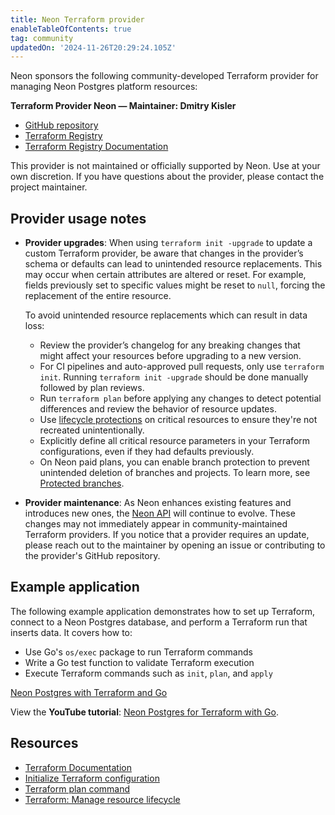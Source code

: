 ```yaml
---
title: Neon Terraform provider
enableTableOfContents: true
tag: community
updatedOn: '2024-11-26T20:29:24.105Z'
---
```


Neon sponsors the following community-developed Terraform provider for managing Neon Postgres platform resources:

**Terraform Provider Neon — Maintainer: Dmitry Kisler**

- [GitHub repository](https://github.com/kislerdm/terraform-provider-neon)
- [Terraform Registry](https://registry.terraform.io/providers/kislerdm/neon/0.6.1)
- [Terraform Registry Documentation](https://registry.terraform.io/providers/kislerdm/neon/latest/docs)

<Admonition type="note">
This provider is not maintained or officially supported by Neon. Use at your own discretion. If you have questions about the provider, please contact the project maintainer.
</Admonition>

## Provider usage notes

- **Provider upgrades**: When using `terraform init -upgrade` to update a custom Terraform provider, be aware that changes in the provider’s schema or defaults can lead to unintended resource replacements. This may occur when certain attributes are altered or reset. For example, fields previously set to specific values might be reset to `null`, forcing the replacement of the entire resource.

  To avoid unintended resource replacements which can result in data loss:

  - Review the provider’s changelog for any breaking changes that might affect your resources before upgrading to a new version.
  - For CI pipelines and auto-approved pull requests, only use `terraform init`. Running `terraform init -upgrade` should be done manually followed by plan reviews.
  - Run `terraform plan` before applying any changes to detect potential differences and review the behavior of resource updates.
  - Use [lifecycle protections](https://developer.hashicorp.com/terraform/language/meta-arguments/lifecycle#prevent_destroy) on critical resources to ensure they're not recreated unintentionally.
  - Explicitly define all critical resource parameters in your Terraform configurations, even if they had defaults previously.
  - On Neon paid plans, you can enable branch protection to prevent unintended deletion of branches and projects. To learn more, see [Protected branches](/docs/guides/protected-branches).

- **Provider maintenance**: As Neon enhances existing features and introduces new ones, the [Neon API](https://api-docs.neon.tech/reference/getting-started-with-neon-api) will continue to evolve. These changes may not immediately appear in community-maintained Terraform providers. If you notice that a provider requires an update, please reach out to the maintainer by opening an issue or contributing to the provider's GitHub repository.

## Example application

The following example application demonstrates how to set up Terraform, connect to a Neon Postgres database, and perform a Terraform run that inserts data. It covers how to:

- Use Go's `os/exec` package to run Terraform commands
- Write a Go test function to validate Terraform execution
- Execute Terraform commands such as `init`, `plan`, and `apply`

<DetailIconCards>

<a href="https://github.com/mattmajestic/go-terraform" description="Run Terraform commands and test Terraform configurations with Go" icon="github">Neon Postgres with Terraform and Go</a>

</DetailIconCards>

View the **YouTube tutorial**: [Neon Postgres for Terraform with Go](https://www.youtube.com/watch?v=Pw38lgfbX0s).

## Resources

- [Terraform Documentation](https://developer.hashicorp.com/terraform/docs)
- [Initialize Terraform configuration](https://developer.hashicorp.com/terraform/tutorials/cli/init)
- [Terraform plan command](https://developer.hashicorp.com/terraform/cli/commands/plan)
- [Terraform: Manage resource lifecycle](https://developer.hashicorp.com/terraform/tutorials/state/resource-lifecycle)
